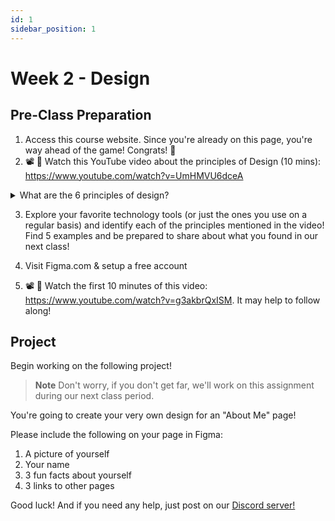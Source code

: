 ```yaml
---
id: 1
sidebar_position: 1
---
```


# Week 2 - Design

## Pre-Class Preparation

1. Access this course website. Since you're already on this page, you're way ahead of the game! Congrats! 👊 
2. 📽️ 🍿 Watch this YouTube video about the principles of Design (10 mins):  https://www.youtube.com/watch?v=UmHMVU6dceA

<details>
  <summary>What are the 6 principles of design?</summary>
    1. Emphasis <br />
    2. Contrast <br />
    3. White Space <br />
    4. Movement <br />
    5. Repetition <br />
    6. Alignment <br />
</details>

3. Explore your favorite technology tools (or just the ones you use on a regular basis) and identify each of the principles mentioned in the video! Find 5 examples and be prepared to share about what you found in our next class!

4. Visit Figma.com & setup a free account 

5. 📽️ 🍿 Watch the first 10 minutes of this video: https://www.youtube.com/watch?v=g3akbrQxISM. It may help to follow along!

## Project

Begin working on the following project!

> **Note**
> Don't worry, if you don't get far, we'll work on this assignment during our next class period.

You're going to create your very own design for an "About Me" page! 

Please include the following on your page in Figma: 

1. A picture of yourself 
2. Your name 
3. 3 fun facts about yourself 
4. 3 links to other pages 

Good luck! And if you need any help, just post on our [Discord server!](https://discord.gg/NVq4JK8B) 
